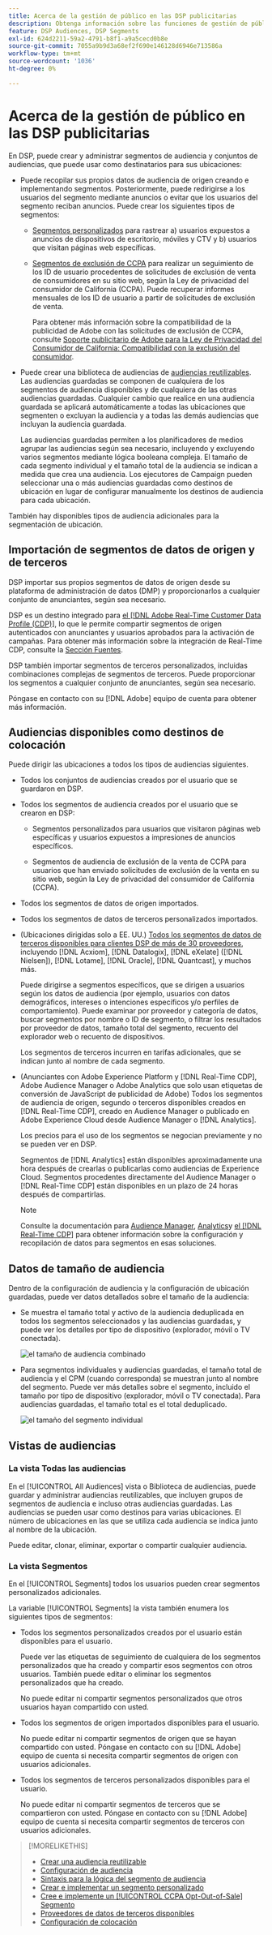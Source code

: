 ```yaml
---
title: Acerca de la gestión de público en las DSP publicitarias
description: Obtenga información sobre las funciones de gestión de público.
feature: DSP Audiences, DSP Segments
exl-id: 624d2211-59a2-4791-b8f1-a9a5cecd0b8e
source-git-commit: 7055a9b9d3a68ef2f690e146128d6946e713586a
workflow-type: tm+mt
source-wordcount: '1036'
ht-degree: 0%

---
```


# Acerca de la gestión de público en las DSP publicitarias

En DSP, puede crear y administrar segmentos de audiencia y conjuntos de audiencias, que puede usar como destinatarios para sus ubicaciones:

* Puede recopilar sus propios datos de audiencia de origen creando e implementando segmentos. Posteriormente, puede redirigirse a los usuarios del segmento mediante anuncios o evitar que los usuarios del segmento reciban anuncios. Puede crear los siguientes tipos de segmentos:

   * [Segmentos personalizados](/help/dsp/audiences/custom-segment-create.md) para rastrear a) usuarios expuestos a anuncios de dispositivos de escritorio, móviles y CTV y b) usuarios que visitan páginas web específicas.

   * [Segmentos de exclusión de CCPA](/help/dsp/audiences/ccpa-opt-out-segment-create.md) para realizar un seguimiento de los ID de usuario procedentes de solicitudes de exclusión de venta de consumidores en su sitio web, según la Ley de privacidad del consumidor de California (CCPA). Puede recuperar informes mensuales de los ID de usuario a partir de solicitudes de exclusión de venta.

      Para obtener más información sobre la compatibilidad de la publicidad de Adobe con las solicitudes de exclusión de CCPA, consulte [Soporte publicitario de Adobe para la Ley de Privacidad del Consumidor de California: Compatibilidad con la exclusión del consumidor](/help/privacy/ccpa-opt-out-of-sale.md).

* Puede crear una biblioteca de audiencias de [audiencias reutilizables](/help/dsp/audiences/reusable-audience-create.md). Las audiencias guardadas se componen de cualquiera de los segmentos de audiencia disponibles y de cualquiera de las otras audiencias guardadas. Cualquier cambio que realice en una audiencia guardada se aplicará automáticamente a todas las ubicaciones que segmenten o excluyan la audiencia y a todas las demás audiencias que incluyan la audiencia guardada.

   Las audiencias guardadas permiten a los planificadores de medios agrupar las audiencias según sea necesario, incluyendo y excluyendo varios segmentos mediante lógica booleana compleja. El tamaño de cada segmento individual y el tamaño total de la audiencia se indican a medida que crea una audiencia. Los ejecutores de Campaign pueden seleccionar una o más audiencias guardadas como destinos de ubicación en lugar de configurar manualmente los destinos de audiencia para cada ubicación.

También hay disponibles tipos de audiencia adicionales para la segmentación de ubicación.

## Importación de segmentos de datos de origen y de terceros

DSP importar sus propios segmentos de datos de origen desde su plataforma de administración de datos (DMP) y proporcionarlos a cualquier conjunto de anunciantes, según sea necesario.

DSP es un destino integrado para [el [!DNL Adobe Real-Time Customer Data Profile (CDP)]](https://experienceleague.adobe.com/docs/experience-platform/rtcdp/overview.html), lo que le permite compartir segmentos de origen autenticados con anunciantes y usuarios aprobados para la activación de campañas. Para obtener más información sobre la integración de Real-Time CDP, consulte la [Sección Fuentes](/help/dsp/audiences/sources/source-about.md).

DSP también importar segmentos de terceros personalizados, incluidas combinaciones complejas de segmentos de terceros. Puede proporcionar los segmentos a cualquier conjunto de anunciantes, según sea necesario.

Póngase en contacto con su [!DNL Adobe] equipo de cuenta para obtener más información.

## Audiencias disponibles como destinos de colocación

Puede dirigir las ubicaciones a todos los tipos de audiencias siguientes.

* Todos los conjuntos de audiencias creados por el usuario que se guardaron en DSP.

* Todos los segmentos de audiencia creados por el usuario que se crearon en DSP:

   * Segmentos personalizados para usuarios que visitaron páginas web específicas y usuarios expuestos a impresiones de anuncios específicos.

   * Segmentos de audiencia de exclusión de la venta de CCPA para usuarios que han enviado solicitudes de exclusión de la venta en su sitio web, según la Ley de privacidad del consumidor de California (CCPA).

* Todos los segmentos de datos de origen importados.

* Todos los segmentos de datos de terceros personalizados importados.

* (Ubicaciones dirigidas solo a EE. UU.) [Todos los segmentos de datos de terceros disponibles para clientes DSP de más de 30 proveedores](/help/dsp/audiences/third-party-data-providers.md), incluyendo [!DNL Acxiom], [!DNL Datalogix], [!DNL eXelate] ([!DNL Nielsen]), [!DNL Lotame], [!DNL Oracle], [!DNL Quantcast], y muchos más.

   Puede dirigirse a segmentos específicos, que se dirigen a usuarios según los datos de audiencia (por ejemplo, usuarios con datos demográficos, intereses o intenciones específicos y/o perfiles de comportamiento). Puede examinar por proveedor y categoría de datos, buscar segmentos por nombre o ID de segmento, o filtrar los resultados por proveedor de datos, tamaño total del segmento, recuento del explorador web o recuento de dispositivos.

   Los segmentos de terceros incurren en tarifas adicionales, que se indican junto al nombre de cada segmento.

* (Anunciantes con Adobe Experience Platform y [!DNL Real-Time CDP], Adobe Audience Manager o Adobe Analytics que solo usan etiquetas de conversión de JavaScript de publicidad de Adobe) Todos los segmentos de audiencia de origen, segundo o terceros disponibles creados en [!DNL Real-Time CDP], creado en Audience Manager o publicado en Adobe Experience Cloud desde Audience Manager o [!DNL Analytics].

   Los precios para el uso de los segmentos se negocian previamente y no se pueden ver en DSP.

   Segmentos de [!DNL Analytics] están disponibles aproximadamente una hora después de crearlas o publicarlas como audiencias de Experience Cloud. Segmentos procedentes directamente del Audience Manager o [!DNL Real-Time CDP] están disponibles en un plazo de 24 horas después de compartirlas.

   >[!NOTE]
   >
   >Consulte la documentación para [Audience Manager](https://experienceleague.adobe.com/docs/audience-manager/user-guide/aam-home.html), [Analytics](https://experienceleague.adobe.com/docs/analytics.html)y [el [!DNL Real-Time CDP]](https://experienceleague.adobe.com/docs/experience-platform/rtcdp/segmentation/segment-builder-guide.html) para obtener información sobre la configuración y recopilación de datos para segmentos en esas soluciones.

## Datos de tamaño de audiencia

Dentro de la configuración de audiencia y la configuración de ubicación guardadas, puede ver datos detallados sobre el tamaño de la audiencia:

* Se muestra el tamaño total y activo de la audiencia deduplicada en todos los segmentos seleccionados y las audiencias guardadas, y puede ver los detalles por tipo de dispositivo (explorador, móvil o TV conectada).

   ![el tamaño de audiencia combinado](/help/dsp/assets/audience-size.png)

* Para segmentos individuales y audiencias guardadas, el tamaño total de audiencia y el CPM (cuando corresponda) se muestran junto al nombre del segmento. Puede ver más detalles sobre el segmento, incluido el tamaño por tipo de dispositivo (explorador, móvil o TV conectada). Para audiencias guardadas, el tamaño total es el total deduplicado.

   ![el tamaño del segmento individual](/help/dsp/assets/audience-size-segment.png)

## Vistas de audiencias

### La vista Todas las audiencias

En el [!UICONTROL All Audiences] vista o Biblioteca de audiencias, puede guardar y administrar audiencias reutilizables, que incluyen grupos de segmentos de audiencia e incluso otras audiencias guardadas. Las audiencias se pueden usar como destinos para varias ubicaciones. El número de ubicaciones en las que se utiliza cada audiencia se indica junto al nombre de la ubicación.

Puede editar, clonar, eliminar, exportar o compartir cualquier audiencia.

### La vista Segmentos

En el [!UICONTROL Segments] todos los usuarios pueden crear segmentos personalizados adicionales.

La variable [!UICONTROL Segments] la vista también enumera los siguientes tipos de segmentos:

* Todos los segmentos personalizados creados por el usuario están disponibles para el usuario.

   Puede ver las etiquetas de seguimiento de cualquiera de los segmentos personalizados que ha creado y compartir esos segmentos con otros usuarios. También puede editar o eliminar los segmentos personalizados que ha creado.

   No puede editar ni compartir segmentos personalizados que otros usuarios hayan compartido con usted.

* Todos los segmentos de origen importados disponibles para el usuario.

   No puede editar ni compartir segmentos de origen que se hayan compartido con usted. Póngase en contacto con su [!DNL Adobe] equipo de cuenta si necesita compartir segmentos de origen con usuarios adicionales.

* Todos los segmentos de terceros personalizados disponibles para el usuario.

   No puede editar ni compartir segmentos de terceros que se compartieron con usted. Póngase en contacto con su [!DNL Adobe] equipo de cuenta si necesita compartir segmentos de terceros con usuarios adicionales.

>[!MORELIKETHIS]
>
>* [Crear una audiencia reutilizable](reusable-audience-create.md)
>* [Configuración de audiencia](audience-settings.md)
>* [Sintaxis para la lógica del segmento de audiencia](audience-segment-logic-syntax.md)
>* [Crear e implementar un segmento personalizado](custom-segment-create.md)
>* [Cree e implemente un [!UICONTROL CCPA Opt-Out-of-Sale] Segmento](ccpa-opt-out-segment-create.md)
>* [Proveedores de datos de terceros disponibles](third-party-data-providers.md)
>* [Configuración de colocación](/help/dsp/campaign-management/placements/placement-settings.md)

